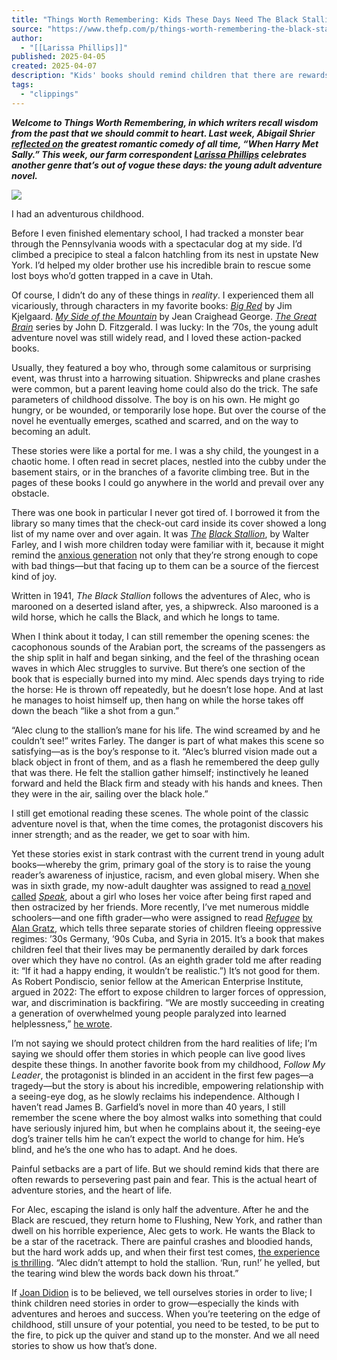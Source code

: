 ```yaml
---
title: "Things Worth Remembering: Kids These Days Need The Black Stallion"
source: "https://www.thefp.com/p/things-worth-remembering-the-black-stallion?r=7br8e"
author:
  - "[[Larissa Phillips]]"
published: 2025-04-05
created: 2025-04-07
description: "Kids' books should remind children that there are rewards for persevering past pain and fear. This is the actual heart of adventure stories, and the heart of life."
tags:
  - "clippings"
---
```

***Welcome to Things Worth Remembering, in which writers recall wisdom from the past that we should commit to heart. Last week, Abigail Shrier [reflected on](https://www.thefp.com/p/things-worth-remembering-when-harry-met-sally) the greatest romantic comedy of all time, “When Harry Met Sally.” This week, our farm correspondent [Larissa Phillips](https://www.thefp.com/w/larissa-phillips) celebrates another genre that’s out of vogue these days: the young adult adventure novel.***

![](https://substackcdn.com/image/fetch/w_1456,c_limit,f_auto,q_auto:good,fl_progressive:steep/https%3A%2F%2Fsubstack-post-media.s3.amazonaws.com%2Fpublic%2Fimages%2F09170ed4-1e48-47c2-b855-bc73635f5c31_1320x30.png)

I had an adventurous childhood.

Before I even finished elementary school, I had tracked a monster bear through the Pennsylvania woods with a spectacular dog at my side. I’d climbed a precipice to steal a falcon hatchling from its nest in upstate New York. I’d helped my older brother use his incredible brain to rescue some lost boys who’d gotten trapped in a cave in Utah.

Of course, I didn’t do any of these things in *reality*. I experienced them all vicariously, through characters in my favorite books: *[Big Red](https://bookshop.org/a/93116/9780823449521)* by Jim Kjelgaard. *[My Side of the Mountain](https://bookshop.org/a/93116/9780141312422)* by Jean Craighead George. *[The Great Brain](https://bookshop.org/a/93116/9780142400586)* series by John D. Fitzgerald. I was lucky: In the ’70s, the young adult adventure novel was still widely read, and I loved these action-packed books.

Usually, they featured a boy who, through some calamitous or surprising event, was thrust into a harrowing situation. Shipwrecks and plane crashes were common, but a parent leaving home could also do the trick. The safe parameters of childhood dissolve. The boy is on his own. He might go hungry, or be wounded, or temporarily lose hope. But over the course of the novel he eventually emerges, scathed and scarred, and on the way to becoming an adult.

These stories were like a portal for me. I was a shy child, the youngest in a chaotic home. I often read in secret places, nestled into the cubby under the basement stairs, or in the branches of a favorite climbing tree. But in the pages of these books I could go anywhere in the world and prevail over any obstacle.

There was one book in particular I never got tired of. I borrowed it from the library so many times that the check-out card inside its cover showed a long list of my name over and over again. It was *[The](https://bookshop.org/a/93116/9780679813439)* *[Black Stallion](https://bookshop.org/a/93116/9780679813439)*, by Walter Farley, and I wish more children today were familiar with it, because it might remind the [anxious generation](https://www.thefp.com/p/taking-back-childhood-from-phones-jonathan-haidt) not only that they’re strong enough to cope with bad things—but that facing up to them can be a source of the fiercest kind of joy.

Written in 1941, *The* *Black Stallion* follows the adventures of Alec, who is marooned on a deserted island after, yes, a shipwreck. Also marooned is a wild horse, which he calls the Black, and which he longs to tame.

When I think about it today, I can still remember the opening scenes: the cacophonous sounds of the Arabian port, the screams of the passengers as the ship split in half and began sinking, and the feel of the thrashing ocean waves in which Alec struggles to survive. But there’s one section of the book that is especially burned into my mind. Alec spends days trying to ride the horse: He is thrown off repeatedly, but he doesn’t lose hope. And at last he manages to hoist himself up, then hang on while the horse takes off down the beach “like a shot from a gun.”

“Alec clung to the stallion’s mane for his life. The wind screamed by and he couldn’t see!” writes Farley. The danger is part of what makes this scene so satisfying—as is the boy’s response to it. “Alec’s blurred vision made out a black object in front of them, and as a flash he remembered the deep gully that was there. He felt the stallion gather himself; instinctively he leaned forward and held the Black firm and steady with his hands and knees. Then they were in the air, sailing over the black hole.”

I still get emotional reading these scenes. The whole point of the classic adventure novel is that, when the time comes, the protagonist discovers his inner strength; and as the reader, we get to soar with him.

Yet these stories exist in stark contrast with the current trend in young adult books—whereby the grim, primary goal of the story is to raise the young reader’s awareness of injustice, racism, and even global misery. When she was in sixth grade, my now-adult daughter was assigned to read [a novel called](https://www.npr.org/2019/03/16/703814048/20-years-after-speak-laurie-halse-anderson-tells-her-own-story-in-shout) *[Speak](https://www.npr.org/2019/03/16/703814048/20-years-after-speak-laurie-halse-anderson-tells-her-own-story-in-shout)*, about a girl who loses her voice after being first raped and then ostracized by her friends. More recently, I’ve met numerous middle schoolers—and one fifth grader—who were assigned to read *[Refugee](https://bookshop.org/a/93116/9780545880831)* [by Alan Gratz](https://bookshop.org/a/93116/9780545880831), which tells three separate stories of children fleeing oppressive regimes: ’30s Germany, ’90s Cuba, and Syria in 2015. It’s a book that makes children feel that their lives may be permanently derailed by dark forces over which they have no control. (As an eighth grader told me after reading it: “If it had a happy ending, it wouldn’t be realistic.”) It’s not good for them. As Robert Pondiscio, senior fellow at the American Enterprise Institute, argued in 2022: The effort to expose children to larger forces of oppression, war, and discrimination is backfiring. “We are mostly succeeding in creating a generation of overwhelmed young people paralyzed into learned helplessness,” [he wrote](https://www.commentary.org/articles/robert-pondiscio/american-schooling-bleak-broken/).

I’m not saying we should protect children from the hard realities of life; I’m saying we should offer them stories in which people can live good lives despite these things. In another favorite book from my childhood, *Follow My Leader*, the protagonist is blinded in an accident in the first few pages—a tragedy—but the story is about his incredible, empowering relationship with a seeing-eye dog, as he slowly reclaims his independence. Although I haven’t read James B. Garfield’s novel in more than 40 years, I still remember the scene where the boy almost walks into something that could have seriously injured him, but when he complains about it, the seeing-eye dog’s trainer tells him he can’t expect the world to change for him. He’s blind, and he’s the one who has to adapt. And he does.

Painful setbacks are a part of life. But we should remind kids that there are often rewards to persevering past pain and fear. This is the actual heart of adventure stories, and the heart of life.

For Alec, escaping the island is only half the adventure. After he and the Black are rescued, they return home to Flushing, New York, and rather than dwell on his horrible experience, Alec gets to work. He wants the Black to be a star of the racetrack. There are painful crashes and bloodied hands, but the hard work adds up, and when their first test comes, [the experience is thrilling](https://www.thefp.com/p/fear-is-good-for-you). “Alec didn’t attempt to hold the stallion. ‘Run, run!’ he yelled, but the tearing wind blew the words back down his throat.”

If [Joan Didion](https://bookshop.org/a/93116/9780307264879) is to be believed, we tell ourselves stories in order to live; I think children need stories in order to grow—especially the kinds with adventures and heroes and success. When you’re teetering on the edge of childhood, still unsure of your potential, you need to be tested, to be put to the fire, to pick up the quiver and stand up to the monster. And we all need stories to show us how that’s done.